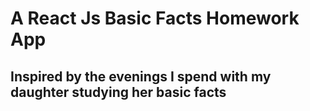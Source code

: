 # A React Js Basic Facts Homework App
## Inspired by the evenings I spend with my daughter studying her basic facts
